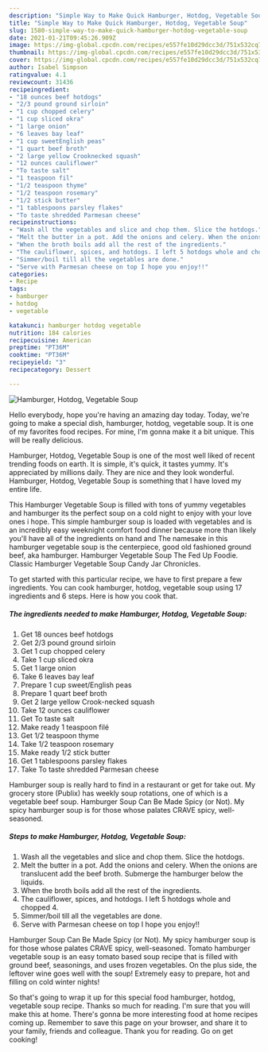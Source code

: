 ```yaml
---
description: "Simple Way to Make Quick Hamburger, Hotdog, Vegetable Soup"
title: "Simple Way to Make Quick Hamburger, Hotdog, Vegetable Soup"
slug: 1580-simple-way-to-make-quick-hamburger-hotdog-vegetable-soup
date: 2021-01-21T09:45:26.909Z
image: https://img-global.cpcdn.com/recipes/e557fe10d29dcc3d/751x532cq70/hamburger-hotdog-vegetable-soup-recipe-main-photo.jpg
thumbnail: https://img-global.cpcdn.com/recipes/e557fe10d29dcc3d/751x532cq70/hamburger-hotdog-vegetable-soup-recipe-main-photo.jpg
cover: https://img-global.cpcdn.com/recipes/e557fe10d29dcc3d/751x532cq70/hamburger-hotdog-vegetable-soup-recipe-main-photo.jpg
author: Isabel Simpson
ratingvalue: 4.1
reviewcount: 31436
recipeingredient:
- "18 ounces beef hotdogs"
- "2/3 pound ground sirloin"
- "1 cup chopped celery"
- "1 cup sliced okra"
- "1 large onion"
- "6 leaves bay leaf"
- "1 cup sweetEnglish peas"
- "1 quart beef broth"
- "2 large yellow Crooknecked squash"
- "12 ounces cauliflower"
- "To taste salt"
- "1 teaspoon fil"
- "1/2 teaspoon thyme"
- "1/2 teaspoon rosemary"
- "1/2 stick butter"
- "1 tablespoons parsley flakes"
- "To taste shredded Parmesan cheese"
recipeinstructions:
- "Wash all the vegetables and slice and chop them. Slice the hotdogs."
- "Melt the butter in a pot. Add the onions and celery. When the onions are translucent add the beef broth. Submerge the hamburger below the liquids."
- "When the broth boils add all the rest of the ingredients."
- "The cauliflower, spices, and hotdogs. I left 5 hotdogs whole and chopped 4."
- "Simmer/boil till all the vegetables are done."
- "Serve with Parmesan cheese on top I hope you enjoy!!"
categories:
- Recipe
tags:
- hamburger
- hotdog
- vegetable

katakunci: hamburger hotdog vegetable 
nutrition: 184 calories
recipecuisine: American
preptime: "PT36M"
cooktime: "PT36M"
recipeyield: "3"
recipecategory: Dessert

---
```



![Hamburger, Hotdog, Vegetable Soup](https://img-global.cpcdn.com/recipes/e557fe10d29dcc3d/751x532cq70/hamburger-hotdog-vegetable-soup-recipe-main-photo.jpg)

Hello everybody, hope you're having an amazing day today. Today, we're going to make a special dish, hamburger, hotdog, vegetable soup. It is one of my favorites food recipes. For mine, I'm gonna make it a bit unique. This will be really delicious.

Hamburger, Hotdog, Vegetable Soup is one of the most well liked of recent trending foods on earth. It is simple, it's quick, it tastes yummy. It's appreciated by millions daily. They are nice and they look wonderful. Hamburger, Hotdog, Vegetable Soup is something that I have loved my entire life.

This Hamburger Vegetable Soup is filled with tons of yummy vegetables and hamburger its the perfect soup on a cold night to enjoy with your love ones i hope. This simple hamburger soup is loaded with vegetables and is an incredibly easy weeknight comfort food dinner because more than likely you&#39;ll have all of the ingredients on hand and The namesake in this hamburger vegetable soup is the centerpiece, good old fashioned ground beef, aka hamburger. Hamburger Vegetable Soup The Fed Up Foodie. Classic Hamburger Vegetable Soup Candy Jar Chronicles.


To get started with this particular recipe, we have to first prepare a few ingredients. You can cook hamburger, hotdog, vegetable soup using 17 ingredients and 6 steps. Here is how you cook that.

<!--inarticleads1-->

##### The ingredients needed to make Hamburger, Hotdog, Vegetable Soup:

1. Get 18 ounces beef hotdogs
1. Get 2/3 pound ground sirloin
1. Get 1 cup chopped celery
1. Take 1 cup sliced okra
1. Get 1 large onion
1. Take 6 leaves bay leaf
1. Prepare 1 cup sweet/English peas
1. Prepare 1 quart beef broth
1. Get 2 large yellow Crook-necked squash
1. Take 12 ounces cauliflower
1. Get To taste salt
1. Make ready 1 teaspoon filé
1. Get 1/2 teaspoon thyme
1. Take 1/2 teaspoon rosemary
1. Make ready 1/2 stick butter
1. Get 1 tablespoons parsley flakes
1. Take To taste shredded Parmesan cheese


Hamburger soup is really hard to find in a restaurant or get for take out. My grocery store (Publix) has weekly soup rotations, one of which is a vegetable beef soup. Hamburger Soup Can Be Made Spicy (or Not). My spicy hamburger soup is for those whose palates CRAVE spicy, well-seasoned. 

<!--inarticleads2-->

##### Steps to make Hamburger, Hotdog, Vegetable Soup:

1. Wash all the vegetables and slice and chop them. Slice the hotdogs.
1. Melt the butter in a pot. Add the onions and celery. When the onions are translucent add the beef broth. Submerge the hamburger below the liquids.
1. When the broth boils add all the rest of the ingredients.
1. The cauliflower, spices, and hotdogs. I left 5 hotdogs whole and chopped 4.
1. Simmer/boil till all the vegetables are done.
1. Serve with Parmesan cheese on top I hope you enjoy!!


Hamburger Soup Can Be Made Spicy (or Not). My spicy hamburger soup is for those whose palates CRAVE spicy, well-seasoned. Tomato hamburger vegetable soup is an easy tomato based soup recipe that is filled with ground beef, seasonings, and uses frozen vegetables. On the plus side, the leftover wine goes well with the soup! Extremely easy to prepare, hot and filling on cold winter nights! 

So that's going to wrap it up for this special food hamburger, hotdog, vegetable soup recipe. Thanks so much for reading. I'm sure that you will make this at home. There's gonna be more interesting food at home recipes coming up. Remember to save this page on your browser, and share it to your family, friends and colleague. Thank you for reading. Go on get cooking!
